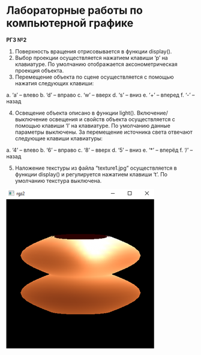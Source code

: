# Лабораторные работы по компьютерной графике

**РГЗ №2**
1.	Поверхность вращения отрисовывается в функции display(). 
2.	Выбор проекции осуществляется нажатием клавиши ‘p’ на клавиатуре. По 	умолчанию 	отображается 	аксонометрическая проекция объекта. 
3.	Перемещение объекта по сцене осуществляется с помощью нажатия следующих клавиши: 

a.	‘a’ – влево 
b.	‘d’ – вправо 
c.	‘w’ – вверх 
d.	‘s’ – вниз 
e.	‘+’ – вперед 
f.	‘-’ – назад 

4.	Освещение объекта описано в функции light(). Включение/выключение освещения и свойств объекта осуществляется с помощью клавиши ‘l’ на клавиатуре. По умолчанию данные параметры выключены.   За перемещение источника света отвечают следующие клавиши клавиатуры: 

a.	‘4’ – влево
b.	‘6’ – вправо
c.	‘8’ – вверх
d.	‘5’ – вниз
e.	‘*’ – вперёд
f.	‘/’ – назад 

5.	Наложение текстуры из файла “texture1.jpg” осуществляется в функции display() и регулируется нажатием клавиши ‘t’. По умолчанию текстура выключена. 

[![](https://github.com/voltara13/opengl/blob/rgz2/scr1.png)](https://github.com/voltara13/opengl/blob/rgz2/scr1.png)
